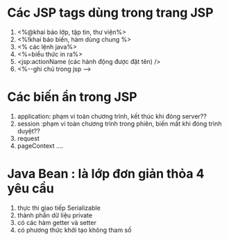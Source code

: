 # Các JSP tags dùng trong trang JSP
1. <%@khai báo lớp, tập tin, thư viện%>
2. <%!khai báo biến, hàm dùng chung %>
3. <% các lệnh java%>
4. <%=biểu thức in ra%>
5. <jsp:actionName (các hành động được đặt tên) />
6. <%--ghi chú trong jsp -->

# Các biến ẩn trong JSP
1. application: phạm vi toàn chương trình, kết thúc khi đóng server??
2. session :phạm vi toàn chương trình trong phiên, biến mất khi đóng trình duyệt??
3. request
4. pageContext
....

# Java Bean : là lớp đơn giản thỏa 4 yêu cầu
1. thực thi giao tiếp Serializable
2. thành phần dữ liệu private
3. có các hàm getter và setter
4. có phương thức khởi tạo không tham số
